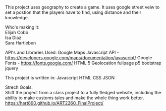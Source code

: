 This project uses geography to create a game. It uses google street veiw to set a postion that the players have to find, using distance and their knowledge.

Who's making it:   
Elijah Cobb  
Isa Diaz  
Sara Hartleben 

API's and Libraries Used:
Google Maps Javascript API - https://developers.google.com/maps/documentation/javascript/
Google Fonts - https://fonts.google.com/
HTML 5 Geolocation
fullpage
p5
bootstrap
jquery

This project is written in:
Javascript
HTML
CSS
JSON

Strech Goals:  
Shift the project from a class project to a fully fledged website, including the ability to make customs tales and make the whole thing work better.
https://hart890.github.io/ART2260_FinalProject/
